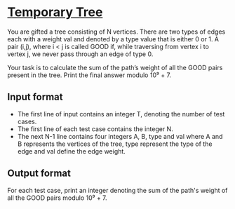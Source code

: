 # [Temporary Tree][link]

You are gifted a tree consisting of N vertices. There are two types of edges each with a weight val and denoted by a type value that is either 0 or 1. A pair (i,j), where i < j is called GOOD if, while traversing from vertex i to vertex j, we never pass through an edge of type 0.

Your task is to calculate the sum of the path’s weight of all the GOOD pairs present in the tree. Print the final answer modulo 10⁹ + 7.

## Input format

- The first line of input contains an integer T, denoting the number of test cases.
- The first line of each test case contains the integer N.
- The next N-1 line contains four integers A, B, type and val where A and B represents the vertices of the tree, type represent the type of the edge and val define the edge weight.

## Output format

For each test case, print an integer denoting the sum of the path's weight of all the GOOD pairs modulo 10⁹ + 7.

[link]: https://www.hackerearth.com/practice/algorithms/graphs/depth-first-search/practice-problems/algorithm/temporary-tree-07d4d9a3/
